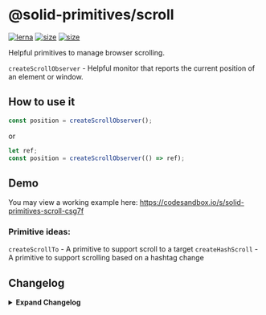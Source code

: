 # @solid-primitives/scroll

[![lerna](https://img.shields.io/badge/maintained%20with-lerna-cc00ff.svg?style=for-the-badge)](https://lerna.js.org/)
[![size](https://img.shields.io/bundlephobia/minzip/@solid-primitives/scroll?style=for-the-badge)](https://bundlephobia.com/package/@solid-primitives/scroll)
[![size](https://img.shields.io/npm/v/@solid-primitives/scroll?style=for-the-badge)](https://www.npmjs.com/package/@solid-primitives/scroll)

Helpful primitives to manage browser scrolling.

`createScrollObserver` - Helpful monitor that reports the current position of an element or window.

## How to use it

```ts
const position = createScrollObserver();
```

or

```ts
let ref;
const position = createScrollObserver(() => ref);
```

## Demo

You may view a working example here: https://codesandbox.io/s/solid-primitives-scroll-csg7f

### Primitive ideas:

`createScrollTo` - A primitive to support scroll to a target
`createHashScroll` - A primitive to support scrolling based on a hashtag change

## Changelog

<details>
<summary><b>Expand Changelog</b></summary>

0.0.100

Initial porting of the scroll primitive.

1.0.3

Released new version with CJS support.

</details>
